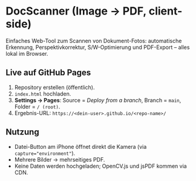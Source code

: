 # DocScanner (Image → PDF, client-side)

Einfaches Web-Tool zum Scannen von Dokument-Fotos: automatische Erkennung, Perspektivkorrektur, S/W-Optimierung und PDF-Export – alles lokal im Browser.

## Live auf GitHub Pages
1. Repository erstellen (öffentlich).
2. `index.html` hochladen.
3. **Settings → Pages**: Source = *Deploy from a branch*, Branch = `main`, Folder = `/ (root)`.
4. Ergebnis-URL: `https://<dein-user>.github.io/<repo-name>/`

## Nutzung
- Datei-Button am iPhone öffnet direkt die Kamera (via `capture="environment"`).
- Mehrere Bilder → mehrseitiges PDF.
- Keine Daten werden hochgeladen; OpenCV.js und jsPDF kommen via CDN.
